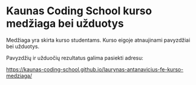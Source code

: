 # Kaunas Coding School kurso medžiaga bei užduotys

Medžiaga yra skirta kurso studentams. Kurso eigoje atnaujinami pavyzdžiai bei užduotys.

Pavyzdžių ir užduočių rezultatus galima pasiekti adresu:

https://kaunas-coding-school.github.io/laurynas-antanavicius-fe-kurso-medziaga/
